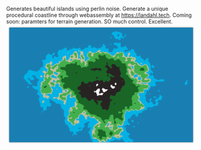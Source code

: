 Generates beautiful islands using perlin noise. Generate a unique procedural coastline through webassembly at https://landahl.tech. Coming soon: paramters for terrain generation. SO much control. Excellent.
![Island](Island.png)

